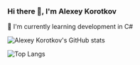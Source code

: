 ### Hi there 👋, I'm Alexey Korotkov
🌱 I'm currently learning development in C#

![Alexey Korotkov's GitHub stats](https://github-readme-stats.vercel.app/api?username=web-punch&show_icons=true&theme=transparent)

![Top Langs](https://github-readme-stats.vercel.app/api/top-langs/?username=web-punch&layout=compact&theme=transparent)
<!--
**web-punch/web-punch** is a ✨ _special_ ✨ repository because its `README.md` (this file) appears on your GitHub profile.

Here are some ideas to get you started:

- 🔭 I’m currently working on ...
- 🌱 I’m currently learning ...
- 👯 I’m looking to collaborate on ...
- 🤔 I’m looking for help with ...
- 💬 Ask me about ...
- 📫 How to reach me: ...
- 😄 Pronouns: ...
- ⚡ Fun fact: ...
-->
